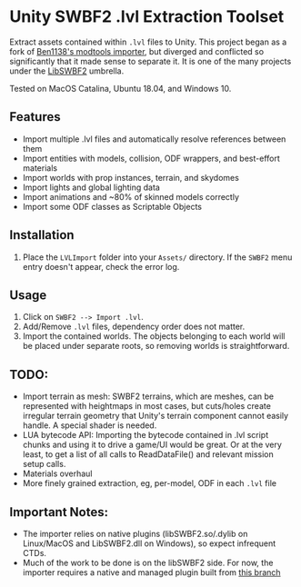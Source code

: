 # Unity SWBF2 .lvl Extraction Toolset

Extract assets contained within ```.lvl``` files to Unity.  This project began as a fork of [Ben1138's modtools importer](https://github.com/Ben1138/Unity-SWBF2-Import), but diverged and conflicted so significantly that it made sense to separate it.  It is one of the many projects under the [LibSWBF2](https://github.com/Ben1138/LibSWBF2) umbrella.

Tested on MacOS Catalina, Ubuntu 18.04, and Windows 10.

## Features
- Import multiple .lvl files and automatically resolve references between them
- Import entities with models, collision, ODF wrappers, and best-effort materials
- Import worlds with prop instances, terrain, and skydomes
- Import lights and global lighting data
- Import animations and ~80% of skinned models correctly
- Import some ODF classes as Scriptable Objects


## Installation
1. Place the ```LVLImport``` folder into your ```Assets/``` directory.  If the ```SWBF2``` menu entry doesn't appear, check the error log.

## Usage
1. Click on ```SWBF2 --> Import .lvl```.
2. Add/Remove ```.lvl``` files, dependency order does not matter.
3. Import the contained worlds.  The objects belonging to each world will be placed under separate roots, so removing worlds is straightforward. 

## TODO:
- Import terrain as mesh: SWBF2 terrains, which are meshes, can be represented with heightmaps in most cases, but cuts/holes create irregular terrain geometry that Unity's terrain component cannot easily handle.  A special shader is needed.
- LUA bytecode API: Importing the bytecode contained in .lvl script chunks and using it to drive a game/UI would be great.  Or at the very least, to get a list of all calls to ReadDataFile() and relevant mission setup calls.
- Materials overhaul
- More finely grained extraction, eg, per-model, ODF in each ```.lvl``` file


## Important Notes:
- The importer relies on native plugins (libSWBF2.so/.dylib on Linux/MacOS and LibSWBF2.dll on Windows), so expect infrequent CTDs.
- Much of the work to be done is on the libSWBF2 side.  For now, the importer requires a native and managed plugin built from [this branch](https://github.com/WHSnyder/LibSWBF2/tree/anim_reader)
